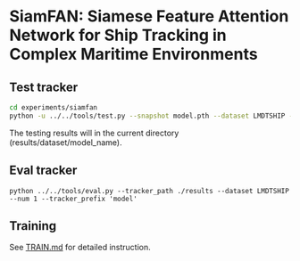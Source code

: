 # SiamFAN: Siamese Feature Attention Network for Ship Tracking in Complex Maritime Environments

## Test tracker

```bash
cd experiments/siamfan
python -u ../../tools/test.py --snapshot model.pth --dataset LMDTSHIP --config config.yaml
```

The testing results will in the current directory (results/dataset/model_name).


## Eval tracker

```
python ../../tools/eval.py --tracker_path ./results --dataset LMDTSHIP --num 1 --tracker_prefix 'model'
```

## Training

See [TRAIN.md](TRAIN.md) for detailed instruction.

